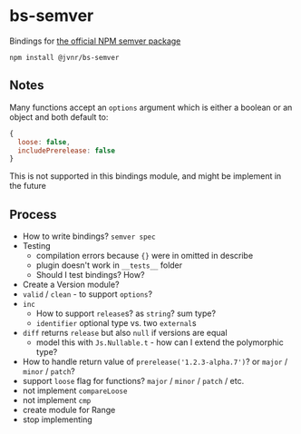 # bs-semver

Bindings for [the official NPM semver package](https://www.npmjs.com/package/semver)

```
npm install @jvnr/bs-semver
```

## Notes

Many functions accept an `options` argument which is either a boolean or an object and both default to:
```js
{
  loose: false,
  includePrerelease: false
}
```

This is not supported in this bindings module, and might be implement in the future

## Process

* How to write bindings? `semver spec`
* Testing
  * compilation errors because `{}` were in omitted in describe
  * plugin doesn't work in `__tests__` folder
  * Should I test bindings? How?
* Create a Version module?
* `valid` / `clean` - to support `options`?
* `inc`
  * How to support `release`s? as `string`? sum type?
  * `identifier` optional type vs. two `external`s
* `diff` returns `release` but also `null` if versions are equal
  * model this with `Js.Nullable.t` - how can I extend the polymorphic type?
* How to handle return value of `prerelease('1.2.3-alpha.7')`? or `major` / `minor` / `patch`?
* support `loose` flag for functions? `major` / `minor` / `patch` / etc.
* not implement `compareLoose`
* not implement `cmp`
* create module for Range
* stop implementing



